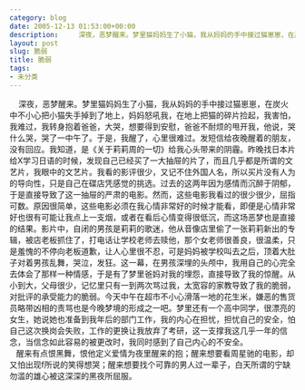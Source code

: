 ```yaml
---
category: blog
date: 2005-12-13 01:53:00+00:00
description:     深夜，恶梦醒来。梦里猫妈妈生了小猫，我从妈妈的手中接过猫崽崽，在炭火中不
layout: post
slug: 脆弱
title: 脆弱
tags:
- 未分类
---
```


    深夜，恶梦醒来。梦里猫妈妈生了小猫，我从妈妈的手中接过猫崽崽，在炭火中不小心把小猫失手掉到了地上，妈妈怒吼我，在地上把猫的碎片捡起，我害怕，我难过，我转身抱着爸爸，大哭，想要得到安慰，爸爸不耐烦的甩开我，他说，哭什么哭，哭了一中午了。于是，我醒了，心里很难过。发短信给夜晚醒着的朋友，没有回应。我知道，是《关于莉莉周的一切》给我心头带来的阴霾。昨晚找日本片给X学习日语的时候，发现自己已经买了一大抽屉的片了，而且几乎都是所谓的文艺片，我眼中的文艺片。我看的影评很少，又记不住外国人名，所以买片没有人为的导向性，只是自己在碟店凭感觉的挑选。过去的这两年因为感情而沉醉于阴郁，于是直接导致了这一抽屉的严肃的电影。然而，这些电影我看过的很少很少，屈指可数。原因很简单，这些电影必须在我心情非常好的时候才能看，即便是心情非常好也很有可能让我点上一支烟，或者在看后心情变得很低沉，而这场恶梦也是直接的结果。影片中，自闭的男孩是莉莉的歌迷，他从音像店里偷了一张莉莉新出的专辑，被店老板抓住了，打电话让学校老师去赎他，那个女老师很善良，很温柔，只是羞愧的不停向老板道歉，让人心里很不忍，可是妈妈被学校叫去之后，顶着大肚子对着男孩乱舞，哭泣，发狂。这一幕，在男孩深埋的头颅中，我用自己的心完全去体会了那样一种情感，于是有了梦里爸妈对我的埋怨，直接导致了我的惊醒。从小到大，父母很少，记忆里只有一到两次骂过我，太宽容的家教导致了我的脆弱，对批评的承受能力的脆弱。今天中午在超市不小心滑落一地的花生米，嫌恶的售货员略带凶相的责骂也是今晚梦境的形成之一吧。梦里还有一个高中同学，很漂亮的女生，她说她也准备到我年后的部门工作，我的内心在担忧，担忧自己的安全，怕自己这次换岗会失败，工作的更换让我放弃了考研，这一支撑我这几乎一年的信念，当信念如此容易的被更改时，我同时感到了自己内心的不安全。  
   醒来有点恨黑舞，恨他定义爱情为夜里醒来的抱；醒来想要看周星驰的电影，却又怕出现f所说的笑得想哭；醒来想要找个可靠的男人过一辈子，白天所谓的宁缺勿滥的雄心被这深深的黑夜所屈服。  

